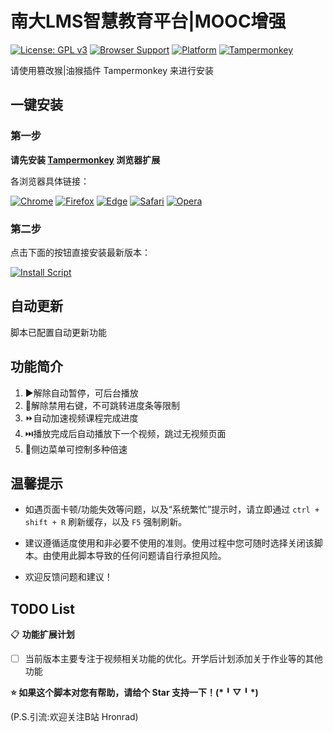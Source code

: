 # 南大LMS智慧教育平台|MOOC增强

[![License: GPL v3](https://img.shields.io/badge/License-GPLv3-blue.svg)](https://www.gnu.org/licenses/gpl-3.0)
[![Browser Support](https://img.shields.io/badge/Browser-Chrome%20%7C%20Firefox%20%7C%20Edge%20%7C%20Safari-4285F4?logo=googlechrome&logoColor=white)](https://www.tampermonkey.net/)
[![Platform](https://img.shields.io/badge/Platform-Windows%20%7C%20macOS%20%7C%20Linux-0078D6?logo=windows&logoColor=white)](https://www.tampermonkey.net/)
[![Tampermonkey](https://img.shields.io/badge/Tampermonkey-Compatible-green?logo=tampermonkey)](https://www.tampermonkey.net/)

请使用篡改猴|油猴插件 Tampermonkey 来进行安装

## 一键安装

### 第一步
**请先安装 [Tampermonkey](https://www.tampermonkey.net/) 浏览器扩展**

各浏览器具体链接：

[![Chrome](https://img.shields.io/badge/Chrome-4285F4?style=for-the-badge&logo=googlechrome&logoColor=white)](https://chromewebstore.google.com/detail/tampermonkey/dhdgffkkebhmkfjojejmpbldmpobfkfo)
[![Firefox](https://img.shields.io/badge/Firefox-FF7139?style=for-the-badge&logo=firefox&logoColor=white)](https://addons.mozilla.org/zh-CN/firefox/addon/tampermonkey/)
[![Edge](https://img.shields.io/badge/Edge-0078D7?style=for-the-badge&logo=microsoftedge&logoColor=white)](https://microsoftedge.microsoft.com/addons/detail/%E7%AF%A1%E6%94%B9%E7%8C%B4/iikmkjmpaadaobahmlepeloendndfphd)
[![Safari](https://img.shields.io/badge/Safari-000000?style=for-the-badge&logo=safari&logoColor=white)](https://apps.apple.com/us/app/tampermonkey/id1482490089)
[![Opera](https://img.shields.io/badge/Opera-FF1B2D?style=for-the-badge&logo=opera&logoColor=white)](https://addons.opera.com/zh-cn/extensions/details/tampermonkey-beta/)



### 第二步
点击下面的按钮直接安装最新版本：

[![Install Script](https://img.shields.io/badge/Install-UserScript-green?style=for-the-badge&logo=tampermonkey)](https://greasyfork.org/zh-CN/scripts/546406-%E5%8D%97%E5%A4%A7lms%E6%99%BA%E6%85%A7%E6%95%99%E8%82%B2%E5%B9%B3%E5%8F%B0-mooc%E5%A2%9E%E5%BC%BA/)

## 自动更新

脚本已配置自动更新功能

## 功能简介
1. ▶️解除自动暂停，可后台播放
2. 🚫解除禁用右键，不可跳转进度条等限制
3. ⏩自动加速视频课程完成进度
4. ⏭️播放完成后自动播放下一个视频，跳过无视频页面
5. 🚀侧边菜单可控制多种倍速

## 温馨提示
- 如遇页面卡顿/功能失效等问题，以及“系统繁忙”提示时，请立即通过 `ctrl + shift + R` 刷新缓存，以及 `F5` 强制刷新。

- 建议遵循适度使用和非必要不使用的准则。使用过程中您可随时选择关闭该脚本。由使用此脚本导致的任何问题请自行承担风险。

- 欢迎反馈问题和建议！

## TODO List

📋 **功能扩展计划**

- ☐ 当前版本主要专注于视频相关功能的优化。开学后计划添加关于作业等的其他功能


**⭐ 如果这个脚本对您有帮助，请给个 Star 支持一下！(\*╹▽╹\*)**

(P.S.引流:欢迎关注B站 Hronrad)